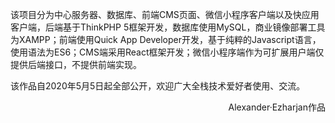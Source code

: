 该项目分为中心服务器、数据库、前端CMS页面、微信小程序客户端以及快应用客户端，后端基于ThinkPHP 5框架开发，数据库使用MySQL，商业镜像部署工具为XAMPP；前端使用Quick App Developer开发，基于纯粹的Javascript语言，使用语法为ES6；CMS端采用React框架开发；微信小程序端作为可扩展用户端仅提供后端接口，不提供前端实现。

该作品自2020年5月5日起全部公开，欢迎广大全栈技术爱好者使用、交流。

<p align="right">Alexander·Ezharjan作品</p>

